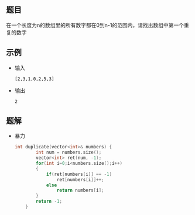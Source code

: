 ## 题目

在一个长度为n的数组里的所有数字都在0到n-1的范围内，请找出数组中第一个重复的数字

## 示例

- 输入

  ```
  [2,3,1,0,2,5,3]
  ```

- 输出

  ```
  2
  ```

## 题解

- 暴力

  ```c++
  int duplicate(vector<int>& numbers) {
          int num = numbers.size();
          vector<int> ret(num, -1);
          for(int i=0;i<numbers.size();i++)
          {
              if(ret[numbers[i]] == -1)
                  ret[numbers[i]]++;
              else
                  return numbers[i];
          }
          return -1;
      }
  ```
  





